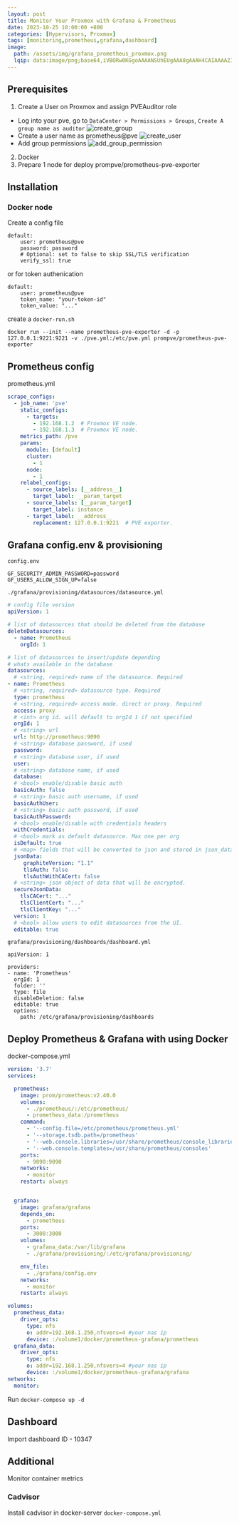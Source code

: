 ```yaml
---
layout: post
title: Monitor Your Proxmox with Grafana & Prometheus
date: 2023-10-25 10:00:00 +800
categories: [Hypervisors, Proxmox]
tags: [monitoring,prometheus,grafana,dashboard]
image:
  path: /assets/img/grafana_prometheus_proxmox.png
  lqip: data:image/png;base64,iVBORw0KGgoAAAANSUhEUgAAA8gAAAH4CAIAAAAZ1VPRAALJIklEQVR4Aeyah5IbuxVE0aQ3h/eUv8L//1MOm/NumxaKp9TVZInO4e1d1QgDXNyMHgyG+vj59+Od
---
```


## Prerequisites

1. Create a User on Proxmox and assign PVEAuditor role

  - Log into your pve, go to `DataCenter > Permissions > Groups`, `Create A group name as auditor`
  ![create_group](/assets/img/create_group.png)
  - Create a user name as prometheus@pve
  ![create_user](/assets/img/create_user.png)
  - Add group permissions
  ![add_group_permission](/assets/img/add_group_permission.png)

2. Docker
3. Prepare 1 node for deploy prompve/prometheus-pve-exporter

## Installation

### Docker node
Create a config file 
```
default:
    user: prometheus@pve
    password: password
    # Optional: set to false to skip SSL/TLS verification
    verify_ssl: true
```
or for token authenication
```
default:
    user: prometheus@pve
    token_name: "your-token-id"
    token_value: "..."
```
create a `docker-run.sh`
```
docker run --init --name prometheus-pve-exporter -d -p 127.0.0.1:9221:9221 -v ./pve.yml:/etc/pve.yml prompve/prometheus-pve-exporter
```
## Prometheus config
prometheus.yml
```yml
scrape_configs:
  - job_name: 'pve'
    static_configs:
      - targets:
        - 192.168.1.2  # Proxmox VE node.
        - 192.168.1.3  # Proxmox VE node.
    metrics_path: /pve
    params:
      module: [default]
      cluster:
        - 1
      node: 
        - 1
    relabel_configs:
      - source_labels: [__address__]
        target_label: __param_target
      - source_labels: [__param_target]
        target_label: instance
      - target_label: __address__
        replacement: 127.0.0.1:9221  # PVE exporter.
```

## Grafana config.env & provisioning
`config.env`
```
GF_SECURITY_ADMIN_PASSWORD=password
GF_USERS_ALLOW_SIGN_UP=false
```

`./grafana/provisioning/datasources/datasource.yml`
```yml
# config file version
apiVersion: 1

# list of datasources that should be deleted from the database
deleteDatasources:
  - name: Prometheus
    orgId: 1

# list of datasources to insert/update depending
# whats available in the database
datasources:
  # <string, required> name of the datasource. Required
- name: Prometheus
  # <string, required> datasource type. Required
  type: prometheus
  # <string, required> access mode. direct or proxy. Required
  access: proxy
  # <int> org id. will default to orgId 1 if not specified
  orgId: 1
  # <string> url
  url: http://prometheus:9090
  # <string> database password, if used
  password:
  # <string> database user, if used
  user:
  # <string> database name, if used
  database:
  # <bool> enable/disable basic auth
  basicAuth: false
  # <string> basic auth username, if used
  basicAuthUser:
  # <string> basic auth password, if used
  basicAuthPassword:
  # <bool> enable/disable with credentials headers
  withCredentials:
  # <bool> mark as default datasource. Max one per org
  isDefault: true
  # <map> fields that will be converted to json and stored in json_data
  jsonData:
     graphiteVersion: "1.1"
     tlsAuth: false
     tlsAuthWithCACert: false
  # <string> json object of data that will be encrypted.
  secureJsonData:
    tlsCACert: "..."
    tlsClientCert: "..."
    tlsClientKey: "..."
  version: 1
  # <bool> allow users to edit datasources from the UI.
  editable: true
```

`grafana/provisioning/dashboards/dashboard.yml`

```
apiVersion: 1

providers:
- name: 'Prometheus'
  orgId: 1
  folder: ''
  type: file
  disableDeletion: false
  editable: true
  options:
    path: /etc/grafana/provisioning/dashboards
```

## Deploy Prometheus & Grafana with using Docker 

docker-compose.yml
```yml
version: '3.7'
services:

  prometheus:
    image: prom/prometheus:v2.40.0
    volumes:
      - ./prometheus/:/etc/prometheus/
      - prometheus_data:/prometheus
    command:
      - '--config.file=/etc/prometheus/prometheus.yml'
      - '--storage.tsdb.path=/prometheus'
      - '--web.console.libraries=/usr/share/prometheus/console_libraries'
      - '--web.console.templates=/usr/share/prometheus/consoles'
    ports:
      - 9090:9090
    networks:
      - monitor
    restart: always


  grafana:
    image: grafana/grafana
    depends_on:
      - prometheus
    ports:
      - 3000:3000
    volumes:
      - grafana_data:/var/lib/grafana
      - ./grafana/provisioning/:/etc/grafana/provisioning/

    env_file:
      - ./grafana/config.env
    networks:
      - monitor
    restart: always

volumes:
  prometheus_data:
    driver_opts:
      type: nfs
      o: addr=192.168.1.250,nfsvers=4 #your nas ip
      device: :/volume1/docker/prometheus-grafana/prometheus
  grafana_data:
    driver_opts:
      type: nfs
      o: addr=192.168.1.250,nfsvers=4 #your nas ip
      device: :/volume1/docker/prometheus-grafana/grafana
networks:
  monitor:
```

Run `docker-compose up -d`

## Dashboard
Import dashboard ID - 10347

## Additional
Monitor container metrics
### Cadvisor
Install cadvisor in docker-server
`docker-compose.yml`
```yml


```

